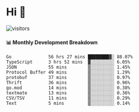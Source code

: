 # Hi 👋
 
![visitors](https://visitor-badge.glitch.me/badge?page_id=sorcererxw.sorcererx)

#### 📊 Monthly Development Breakdown

<!--START_SECTION:waka-->
```text
Go              56 hrs 27 mins ████████▓░ 88.07%
TypeScript      3 hrs 52 mins  ▓░░░░░░░░░ 6.05%
JSON            55 mins        ▒░░░░░░░░░ 1.45%
Protocol Buffer 49 mins        ▒░░░░░░░░░ 1.29%
protobuf        37 mins        ▒░░░░░░░░░ 0.97%
Thrift          36 mins        ▒░░░░░░░░░ 0.96%
go.mod          14 mins        ▒░░░░░░░░░ 0.38%
textmate        13 mins        ▒░░░░░░░░░ 0.36%
CSV/TSV         11 mins        ▒░░░░░░░░░ 0.29%
Text            5 mins         ▒░░░░░░░░░ 0.14%
```
<!--END_SECTION:waka-->
